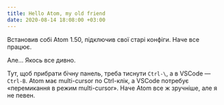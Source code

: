 ```yaml
---
title: Hello Atom, my old friend
date: 2020-08-14 18:08:00 +03:00
---
```


Встановив собі Atom 1.50, підключив свої старі конфіги. Наче все працює.

Але… Якось все дивно.

Тут, щоб прибрати бічну панель, треба тиснути `Ctrl-\`, а в VSCode — `Ctrl-B`.
Atom має multi-cursor по Ctrl-клік, а VSCode потребує «перемикання в режим multi-cursor».
Наче Atom все ж зручніше, але я не певен.
